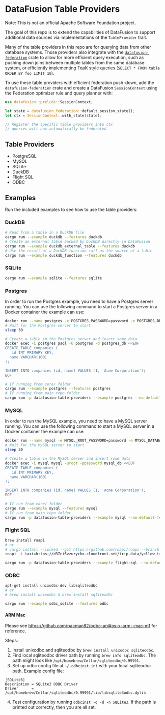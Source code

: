 # DataFusion Table Providers

Note: This is not an official Apache Software Foundation project.

The goal of this repo is to extend the capabilities of DataFusion to support additional data sources via implementations of the `TableProvider` trait.

Many of the table providers in this repo are for querying data from other database systems. Those providers also integrate with the [`datafusion-federation`](https://github.com/datafusion-contrib/datafusion-federation/) crate to allow for more efficient query execution, such as pushing down joins between multiple tables from the same database system, or efficiently implementing TopK style queries (`SELECT * FROM table ORDER BY foo LIMIT 10`).

To use these table providers with efficient federation push-down, add the `datafusion-federation` crate and create a DataFusion `SessionContext` using the Federation optimizer rule and query planner with:

```rust
use datafusion::prelude::SessionContext;

let state = datafusion_federation::default_session_state();
let ctx = SessionContext::with_state(state);

// Register the specific table providers into ctx
// queries will now automatically be federated
```

## Table Providers

- PostgreSQL
- MySQL
- SQLite
- DuckDB
- Flight SQL
- ODBC

## Examples

Run the included examples to see how to use the table providers:

### DuckDB

```bash
# Read from a table in a DuckDB file
cargo run --example duckdb --features duckdb
# Create an external table backed by DuckDB directly in DataFusion
cargo run --example duckdb_external_table --features duckdb
# Use the result of a DuckDB function call as the source of a table
cargo run --example duckdb_function --features duckdb
```

### SQLite

```bash
cargo run --example sqlite --features sqlite
```

### Postgres

In order to run the Postgres example, you need to have a Postgres server running. You can use the following command to start a Postgres server in a Docker container the example can use:

```bash
docker run --name postgres -e POSTGRES_PASSWORD=password -e POSTGRES_DB=postgres_db -p 5432:5432 -d postgres:16-alpine
# Wait for the Postgres server to start
sleep 30

# Create a table in the Postgres server and insert some data
docker exec -i postgres psql -U postgres -d postgres_db <<EOF
CREATE TABLE companies (
   id INT PRIMARY KEY,
  name VARCHAR(100)
);

INSERT INTO companies (id, name) VALUES (1, 'Acme Corporation');
EOF
```

```bash
# If running from core/ folder
cargo run --example postgres --features postgres
# If running from main repo folder
cargo run -p datafusion-table-providers --example postgres --no-default-features --features postgres

```

### MySQL

In order to run the MySQL example, you need to have a MySQL server running. You can use the following command to start a MySQL server in a Docker container the example can use:

```bash
docker run --name mysql -e MYSQL_ROOT_PASSWORD=password -e MYSQL_DATABASE=mysql_db -p 3306:3306 -d mysql:9.0
# Wait for the MySQL server to start
sleep 30

# Create a table in the MySQL server and insert some data
docker exec -i mysql mysql -uroot -ppassword mysql_db <<EOF
CREATE TABLE companies (
   id INT PRIMARY KEY,
  name VARCHAR(100)
);

INSERT INTO companies (id, name) VALUES (1, 'Acme Corporation');
EOF
```

```bash
# If run from core/ folder
cargo run --example mysql --features mysql
# If run from main repo folder
cargo run -p datafusion-table-providers --example mysql --no-default-features --features mysql
```

### Flight SQL

```bash
brew install roapi
# or
# cargo install --locked --git https://github.com/roapi/roapi --branch main --bins roapi
roapi -t taxi=https://d37ci6vzurychx.cloudfront.net/trip-data/yellow_tripdata_2024-01.parquet &

cargo run -p datafusion-table-providers --example flight-sql --no-default-features --features flight
```

### ODBC
```bash
apt-get install unixodbc-dev libsqliteodbc
# or
# brew install unixodbc & brew install sqliteodbc

cargo run --example odbc_sqlite --features odbc
```

#### ARM Mac

Please see https://github.com/pacman82/odbc-api#os-x-arm--mac-m1 for reference.

Steps:
1. Install unixodbc and sqliteodbc by `brew install unixodbc sqliteodbc`.
2. Find local sqliteodbc driver path by running `brew info sqliteodbc`. The path might look like `/opt/homebrew/Cellar/sqliteodbc/0.99991`.
3. Set up odbc config file at `~/.odbcinst.ini` with your local sqliteodbc path.
Example config file:
```
[SQLite3]
Description = SQLite3 ODBC Driver
Driver      = /opt/homebrew/Cellar/sqliteodbc/0.99991/lib/libsqlite3odbc.dylib
```
4. Test configuration by running `odbcinst -q -d -n SQLite3`. If the path is printed out correctly, then you are all set.
